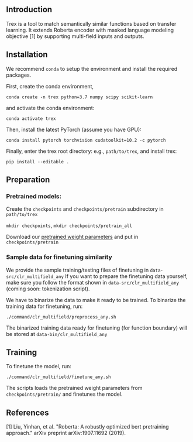 ## Introduction

Trex is a tool to match semantically similar functions based on transfer learning. It extends Roberta encoder with masked language modeling objective [1] by supporting multi-field inputs and outputs.

## Installation
We recommend `conda` to setup the environment and install the required packages.

First, create the conda environment,

`conda create -n trex python=3.7 numpy scipy scikit-learn`

and activate the conda environment:

`conda activate trex`

Then, install the latest PyTorch (assume you have GPU):

`conda install pytorch torchvision cudatoolkit=10.2 -c pytorch`

Finally, enter the trex root directory: e.g., `path/to/trex`, and install trex:

`pip install --editable .`

## Preparation

### Pretrained models:

Create the `checkpoints` and `checkpoints/pretrain` subdirectory in `path/to/trex`

`mkdir checkpoints`, `mkdir checkpoints/pretrain_all`

Download our [pretrained weight parameters](https://drive.google.com/file/d/1eVnlqUvii6tKC1LKYL0dQ_x-4d0LrgA6/view?usp=sharing) and put in `checkpoints/pretrain`

### Sample data for finetuning similarity

We provide the sample training/testing files of finetuning in `data-src/clr_multifield_any`
If you want to prepare the finetuning data yourself, make sure you follow the format shown in `data-src/clr_multifield_any` (coming soon: tokenization script).

We have to binarize the data to make it ready to be trained. To binarize the training data for finetuning, run:

`./command/clr_multifield/preprocess_any.sh`

The binarized training data ready for finetuning (for function boundary) will be stored at `data-bin/clr_multifield_any`

## Training

To finetune the model, run:

`./command/clr_multifield/finetune_any.sh`

The scripts loads the pretrained weight parameters from `checkpoints/pretrain/` and finetunes the model.

## References

[1] Liu, Yinhan, et al. "Roberta: A robustly optimized bert pretraining approach." arXiv preprint arXiv:1907.11692 (2019).